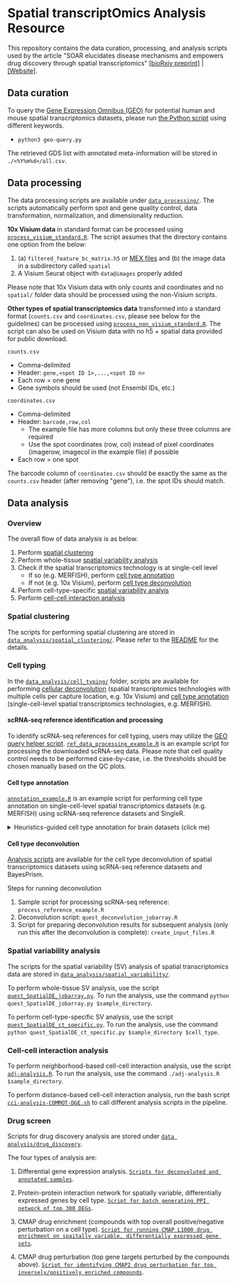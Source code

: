 # Spatial transcriptOmics Analysis Resource

This repository contains the data curation, processing, and analysis scripts used by the article "SOAR elucidates disease mechanisms and empowers drug discovery through spatial transcriptomics" [[bioRxiv preprint]](https://www.biorxiv.org/content/10.1101/2022.04.17.488596v2) | [[Website]](https://soar.fsm.northwestern.edu/).

## Data curation

To query the [Gene Expression Omnibus (GEO)](https://www.ncbi.nlm.nih.gov/geo/) for potential human and mouse spatial transcriptomics datasets, please run [the Python script](https://github.com/luoyuanlab/SOAR/tree/main/data_curation/geo-query.py) using different keywords.

* `python3 geo-query.py`

The retrieved GDS list with annotated meta-information will be stored in `./<%Y%m%d>/all.csv`.

## Data processing

The data processing scripts are available under [`data_processing/`](https://github.com/luoyuanlab/SOAR/tree/main/data_processing). The scripts automatically perform spot and gene quality control, data transformation, normalization, and dimensionality reduction.

**10x Visium data** in standard format can be processed using [`process_visium_standard.R`](https://github.com/luoyuanlab/SOAR/tree/main/data_processing/process_visium_standard.R). The script assumes that the directory contains one option from the below:

1. (a) `filtered_feature_bc_matrix.h5` or [MEX files](https://support.10xgenomics.com/single-cell-gene-expression/software/pipelines/latest/output/matrices) and (b) the image data in a subdirectory called `spatial`
2. A Visium Seurat object with `data@images` properly added

Please note that 10x Visium data with only counts and coordinates and no `spatial/` folder data should be processed using the non-Visium scripts.

**Other types of spatial transcriptomics data** transformed into a standard format (`counts.csv` and `coordinates.csv`, please see below for the guidelines) can be processed using [`process_non_visium_standard.R`](https://github.com/luoyuanlab/SOAR/tree/main/data_processing/process_non_visium_standard.R). The script can also be used on Visium data with no h5 + spatial data provided for public download.

`counts.csv`

* Comma-delimited
* Header: `gene,<spot ID 1>,...,<spot ID n>`
* Each row = one gene
* Gene symbols should be used (not Ensembl IDs, etc.)

`coordinates.csv`

* Comma-delimited
* Header: `barcode,row,col`
	* The example file has more columns but only these three columns are required
	* Use the spot coordinates (row, col) instead of pixel coordinates (imagerow, imagecol in the example file) if possible
* Each row = one spot

The barcode column of `coordinates.csv` should be exactly the same as the `counts.csv` header (after removing "gene"), i.e. the spot IDs should match.

## Data analysis

### Overview

The overall flow of data analysis is as below.

1. Perform [spatial clustering](#spatial-clustering)
2. Perform whole-tissue [spatial variability analysis](#spatial-variability-analysis)
3. Check if the spatial transcriptomics technology is at single-cell level
	* If so (e.g. MERFISH), perform [cell type annotation](#cell-type-annotation)
	* If not (e.g. 10x Visium), perform [cell type deconvolution](#cell-type-deconvolution)
4. Perform cell-type-specific [spatial variability analyis](#spatial-variability-analysis)
5. Perform [cell-cell interaction analysis](#cell-cell-interaction-analysis)

### Spatial clustering

The scripts for performing spatial clustering are stored in [`data_analysis/spatial_clustering/`](https://github.com/luoyuanlab/SOAR/tree/main/data_analysis/spatial_clustering). Please refer to the [README](https://github.com/luoyuanlab/SOAR/tree/main/data_analysis/spatial_clustering/README.md) for the details.

### Cell typing

In the [`data_analysis/cell_typing/`](https://github.com/luoyuanlab/SOAR/tree/main/data_analysis/cell_typing) folder, scripts are available for performing [cellular deconvolution](https://github.com/luoyuanlab/SOAR/tree/main/data_analysis/cell_typing/deconvolution) (spatial transcriptomics technologies with multiple cells per capture location, e.g. 10x Visium) and [cell type annotation](https://github.com/luoyuanlab/SOAR/tree/main/data_analysis/cell_typing/annotation) (single-cell-level spatial transcriptomics technologies, e.g. MERFISH).

#### scRNA-seq reference identification and processing

To identify scRNA-seq references for cell typing, users may utilize the [GEO query helper script](https://github.com/luoyuanlab/SOAR/tree/main/data_analysis/cell_typing/reference/geo-download-scRNA-seq.py). [`ref_data_processing_example.R`](https://github.com/luoyuanlab/SOAR/tree/main/data_analysis/cell_typing/reference/ref_data_processing_example.R) is an example script for processing the downloaded scRNA-seq data. Please note that cell quality control needs to be performed case-by-case, i.e. the thresholds should be chosen manually based on the QC plots.

#### Cell type annotation

[`annotation_example.R`](https://github.com/luoyuanlab/SOAR/tree/main/data_analysis/cell_typing/annotation/annotation_example.R) is an example script for performing cell type annotation on single-cell-level spatial transcriptomics datasets (e.g. MERFISH) using scRNA-seq reference datasets and SingleR.

<details><summary>Heuristics-guided cell type annotation for brain datasets (click me)</summary>

[`runBrainCellTypeAnnotation-CluHeu.R`](https://github.com/luoyuanlab/SOAR/tree/main/data_analysis/cell_typing/annotation/runBrainCellTypeAnnotation-CluHeu.R)

* Usage: `./runBrainCellTypeAnnotation-CluHeu.R > runBrainCellTypeAnnotation-CluHeu.log`
* Description
    * This script automatically annotates the cell types of brain Visium datasets using a cluster-based approach guided by some heuristics.
    * Note that:
        * This script requires processed mouse and human scRNA-seq references as the input, and the file paths are currently hard-wired:
            * `/share/fsmresfiles/SpatialT/ref/Brain/Adult/aibs_human_ctx_smart-seq`
                * `aibs_human_ctx_smart-seq_neuronal.RDS`
                * `aibs_human_ctx_smart-seq_non_neuronal.RDS`
                * `supp.RData`
            * `/share/fsmresfiles/SpatialT/ref/Brain/Adult/aibs_mouse_ctx-hpf_10x`
                * `aibs_mouse_ctx-hpf_10x_neuronal.RDS`
                * `aibs_mouse_ctx-hpf_10x_non_neuronal.RDS`
                * `supp.RData`
        * This script also reads a table listing the DSID, species, and technology (`brain_DSID_list.txt`) and loops over its rows. Line 52 uses a hard-wired path to this file.
        * The annotations follow the [Common Cell Type Nomenclature (CCN)](https://portal.brain-map.org/explore/classes/nomenclature). `seurat_object[["cell_type_annotation"]]` contains the annotated subclasses, and `seurat_object[["cell_type_annotation_class"]]` contains the annotated classes (i.e., glutamatergic, GABAergic, or non_neuronal).
</details>

#### Cell type deconvolution

[Analysis scripts](https://github.com/luoyuanlab/SOAR/tree/main/data_analysis/cell_typing/deconvolution) are available for the cell type deconvolution of spatial transcriptomics datasets using scRNA-seq reference datasets and BayesPrism.

Steps for running deconvolution

1. Sample script for processing scRNA-seq reference: `process_reference_example.R`
2. Deconvolution script: `quest_deconvolution_jobarray.R`
3. Script for preparing deconvolution results for subsequent analysis (only run this after the deconvolution is complete): `create_input_files.R`

### Spatial variability analysis

The scripts for the spatial variability (SV) analysis of spatial transcriptomics data are stored in  [`data_analysis/spatial_variability/`](https://github.com/luoyuanlab/SOAR/tree/main/data_analysis/spatial_variability).

To perform whole-tissue SV analysis, use the script [`quest_SpatialDE_jobarray.py`](https://github.com/luoyuanlab/SOAR/tree/main/data_analysis/spatial_variability/quest_SpatialDE_jobarray.py). To run the analysis, use the command `python quest_SpatialDE_jobarray.py $sample_directory`.

To perform cell-type-specific SV analysis, use the script [`quest_SpatialDE_ct_specific.py`](https://github.com/luoyuanlab/SOAR/tree/main/data_analysis/spatial_variability/quest_SpatialDE_ct_specific.py). To run the analysis, use the command `python quest_SpatialDE_ct_specific.py $sample_directory $cell_type`.

### Cell-cell interaction analysis

To perform neighborhood-based cell-cell interaction analysis, use the script [`adj-analysis.R`](https://github.com/luoyuanlab/SOAR/tree/main/data_analysis/cell_cell_interaction/neighborhood-based/adj-analysis.R). To run the analysis, use the command `./adj-analysis.R $sample_directory`.

To perform distance-based cell-cell interaction analysis, run the bash script [`cci-analysis-COMMOT-DGE.sh`](https://github.com/luoyuanlab/SOAR/tree/main/data_analysis/cell_cell_interaction/distance-based/cci-analysis-COMMOT-DGE.sh) to call different analysis scripts in the pipeline.

### Drug screen

Scripts for drug discovery analysis are stored under [`data analysis/drug_discovery`](https://github.com/luoyuanlab/SOAR/tree/main/data_analysis/drug_discovery).

The four types of analysis are:

1. Differential gene expression analysis. [`Scripts for deconvoluted and annotated samples`](https://github.com/luoyuanlab/SOAR/tree/main/data_analysis/drug_discovery/DGE).
   
3. Protein-protein interaction network for spatially variable, differentially expressed genes by cell type. [`Script for batch generating PPI network of top 300 DEGs`](https://github.com/luoyuanlab/SOAR/tree/main/data_analysis/drug_discovery/DGE/PPI_Drug_Enrichment_Perturbation/ppi_deg_svg_sample_level.ipynb).
   
5. CMAP drug enrichment (compounds with top overall positive/negative perturbation on a cell type). [`Script for running CMAP L1000 drug enrichment on spaitally variable, differentially expressed gene sets`](https://github.com/luoyuanlab/SOAR/tree/main/data_analysis/drug_discovery/DGE/cmap2_drug_enrichment_perturbation_sample_level.ipynb).
   
7. CMAP drug perturbation (top gene targets perturbed by the compounds above). [`Script for identifying CMAP2 drug perturbation for top inversely/positively enriched compounds`](https://github.com/luoyuanlab/SOAR/tree/main/data_analysis/drug_discovery/DGE/PPI_Drug_Enrichment_Perturbation/cmap2_drug_enrichment_perturbation_sample_level.ipynb). 
   
